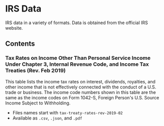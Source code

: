 # IRS Data

IRS data in a variety of formats. Data is obtained from the official IRS website.

## Contents

### Tax Rates on Income Other Than Personal Service Income Under Chapter 3, Internal Revenue Code, and Income Tax Treaties (Rev. Feb 2019)

This table lists the income tax rates on interest, dividends, royalties, and other income that is not effectively connected with the conduct of a U.S. trade or business. The income code numbers shown in this table are the same as the income codes on Form 1042-S, Foreign Person's U.S. Source Income Subject to Withholding.

- Files names start with `tax-treaty-rates-rev-2019-02`
- Available as `.csv`, `.json`, and `.pdf`
